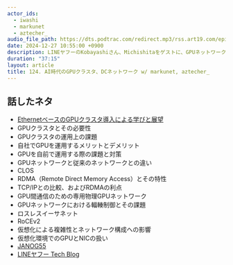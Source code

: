 ```yaml
---
actor_ids:
  - iwashi
  - markunet
  - aztecher_
audio_file_path: https://dts.podtrac.com/redirect.mp3/rss.art19.com/episodes/e5f8a270-c578-4f0b-ba39-fb6ff36a9b84.mp3
date: 2024-12-27 10:55:00 +0900
description: LINEヤフーのKobayashiさん、Michishitaをゲストに、GPUネットワークやGPUクラスタの仮想化の複雑さなどについて語っていただいたエピソードです。
duration: "37:15"
layout: article
title: 124. AI時代のGPUクラスタ、DCネットワーク w/ markunet, aztecher_
---
```


## 話したネタ

- [EthernetベースのGPUクラスタ導入による学びと展望](https://speakerdeck.com/lycorptech_jp/20241202)
- GPUクラスタとその必要性
- GPUクラスタの運用上の課題
- 自社でGPUを運用するメリットとデメリット
- GPUを自前で運用する際の課題と対策
- GPUネットワークと従来のネットワークとの違い
- CLOS
- RDMA（Remote Direct Memory Access）とその特性
- TCP/IPとの比較、およびRDMAの利点
- GPU間通信のための専用物理GPUネットワーク
- GPUネットワークにおける輻輳制御とその課題
- ロスレスイーサネット
- RoCEv2
- 仮想化による複雑性とネットワーク構成への影響
- 仮想化環境でのGPUとNICの扱い
- [JANOG55](https://www.janog.gr.jp/meeting/janog55/ai-infra/)
- [LINEヤフー Tech Blog](https://techblog.lycorp.co.jp/ja)
